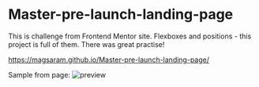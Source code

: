 # Master-pre-launch-landing-page
This is challenge from Frontend Mentor site.
Flexboxes and positions - this project is full of them. There was great practise!

https://magsaram.github.io/Master-pre-launch-landing-page/

Sample from page:
![preview](https://user-images.githubusercontent.com/123835498/222970557-44b81f97-e200-4bb4-af8c-1c3c22e3ecc3.jpg)
